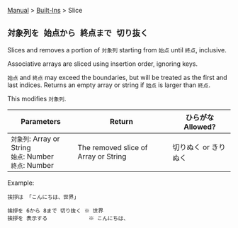 [Manual](../../en.md) > [Built-Ins](../built_ins.md) > Slice

## `対象列を 始点から 終点まで 切り抜く`

Slices and removes a portion of `対象列` starting from `始点` until `終点`, inclusive.

Associative arrays are sliced using insertion order, ignoring keys.

`始点` and `終点` may exceed the boundaries, but will be treated as the first and last indices. Returns an empty array or string if `始点` is larger than `終点`.

This modifies `対象列`.

| Parameters                                                    | Return                               | ひらがな Allowed?    |
| ------------------------------------------------------------- | ------------------------------------ | -------------------- |
| `対象列`: Array or String<br>`始点`: Number<br>`終点`: Number | The removed slice of Array or String | 切りぬく or きりぬく |

Example:

```
挨拶は 「こんにちは、世界」

挨拶を 6から 8まで 切り抜く ※ 世界
挨拶を 表示する             ※ こんにちは、
```